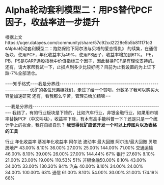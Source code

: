 # Alpha轮动套利模型二：用PS替代PCF因子，收益率进一步提升

根据上文https://uqer.datayes.com/community/share/57c92cd2228e5b5b811171c3
《Alpha轮动套利模型二：跑路保险下阿尔法与贝塔的爱恋情仇》
的续集，在通信板块，使用PCF，年化收益率为49%，使用PS因子，收益率增加到61%。
PE，PB，PS是GARP选股指标中价值指标三个因子，因此替换PCF是有理论支持的。
还有，请大家帮我试一下，止损点到多少比较好呢？目前为止我设置的为上证下跌-7%全部清仓。


----知乎格式----我是分界线--------------------------------------------------------------
优矿的各位兄弟姐妹们，走过了给一个赞呗，分数多了我可以购买大容量加速研究
还有，看我那么辛苦，管理员给加精嘛==

---我是分界线-------------------------------------------------------------------
我错了，有的行业板块是下降的，比如汽车行业，非银金融行业，如果用市销率替换PCF（中文叫啥），收益率下降，有木有高手能科普一下？还是只是一个统计学上的拟合，我在自娱自乐？
**我觉得优矿应该开发一个可以上传图片以及表格的工具**

行业	年化收益率	基准年化收益率	阿尔法	波动率	最大回撤	阿尔法/最大回撤	    贝塔
房地产	43.00%	   8.10%	   36.00%	27.00%	 25.00%	       144.00%	      71.00%
交通运输46.00%	  8.10%	     39.00%	 26.00%	   27.00%	     144.44%      	   67%
银行	27.60%    8.10%   	  21.00%	23.00%	 19.00%        110.53%	        51%
非银金融50.00%  8.10%	     43.00%	 34.00%	   33.00%	     130.30%	        84%
汽车	40.00%	   8.10%	  34.00%	24.00%	  34.00%	      100.00%	      63%
通信	61.00%	   8.10%	  54.00%	30.00%	  31.00%	       174.19%     	66%
